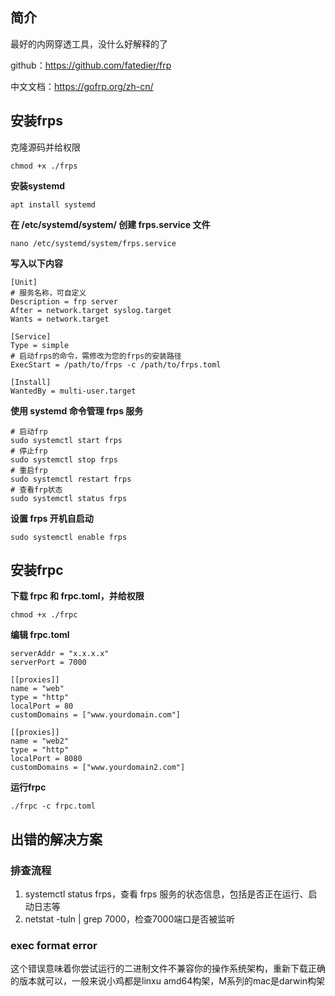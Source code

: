 ## 简介
最好的内网穿透工具，没什么好解释的了

github：https://github.com/fatedier/frp

中文文档：https://gofrp.org/zh-cn/

## 安装frps
克隆源码并给权限
```
chmod +x ./frps
```

**安装systemd**
```
apt install systemd
```

**在 /etc/systemd/system/ 创建 frps.service 文件**
```
nano /etc/systemd/system/frps.service
```
**写入以下内容**
```
[Unit]
# 服务名称，可自定义
Description = frp server
After = network.target syslog.target
Wants = network.target

[Service]
Type = simple
# 启动frps的命令，需修改为您的frps的安装路径
ExecStart = /path/to/frps -c /path/to/frps.toml

[Install]
WantedBy = multi-user.target
```

**使用 systemd 命令管理 frps 服务**
```
# 启动frp
sudo systemctl start frps
# 停止frp
sudo systemctl stop frps
# 重启frp
sudo systemctl restart frps
# 查看frp状态
sudo systemctl status frps
```

**设置 frps 开机自启动**
```
sudo systemctl enable frps
```

## 安装frpc
**下载 frpc 和 frpc.toml，并给权限**
```
chmod +x ./frpc
```
**编辑 frpc.toml**
```
serverAddr = "x.x.x.x"
serverPort = 7000

[[proxies]]
name = "web"
type = "http"
localPort = 80
customDomains = ["www.yourdomain.com"]

[[proxies]]
name = "web2"
type = "http"
localPort = 8080
customDomains = ["www.yourdomain2.com"]
```
**运行frpc**
```
./frpc -c frpc.toml  
```

## 出错的解决方案
### 排查流程
1. systemctl status frps，查看 frps 服务的状态信息，包括是否正在运行、启动日志等
2. netstat -tuln | grep 7000，检查7000端口是否被监听

### exec format error
这个错误意味着你尝试运行的二进制文件不兼容你的操作系统架构，重新下载正确的版本就可以，一般来说小鸡都是linxu amd64构架，M系列的mac是darwin构架
